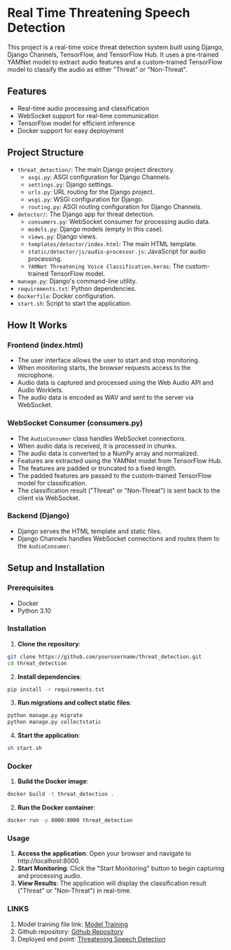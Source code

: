 # Real Time Threatening Speech Detection

This project is a real-time voice threat detection system built using Django, Django Channels, TensorFlow, and TensorFlow Hub. It uses a pre-trained YAMNet model to extract audio features and a custom-trained TensorFlow model to classify the audio as either "Threat" or "Non-Threat".

## Features

- Real-time audio processing and classification
- WebSocket support for real-time communication
- TensorFlow model for efficient inference
- Docker support for easy deployment

## Project Structure

- `threat_detection/`: The main Django project directory.
  - `asgi.py`: ASGI configuration for Django Channels.
  - `settings.py`: Django settings.
  - `urls.py`: URL routing for the Django project.
  - `wsgi.py`: WSGI configuration for Django.
  - `routing.py`: ASGI routing configuration for Django Channels.
- `detector/`: The Django app for threat detection.
  - `consumers.py`: WebSocket consumer for processing audio data.
  - `models.py`: Django models (empty in this case).
  - `views.py`: Django views.
  - `templates/detector/index.html`: The main HTML template.
  - `static/detector/js/audio-processor.js`: JavaScript for audio processing.
  - `YAMNet Threatening Voice Classification.keras`: The custom-trained TensorFlow model.
- `manage.py`: Django's command-line utility.
- `requirements.txt`: Python dependencies.
- `Dockerfile`: Docker configuration.
- `start.sh`: Script to start the application.

## How It Works

### Frontend (index.html)

- The user interface allows the user to start and stop monitoring.
- When monitoring starts, the browser requests access to the microphone.
- Audio data is captured and processed using the Web Audio API and Audio Worklets.
- The audio data is encoded as WAV and sent to the server via WebSocket.

### WebSocket Consumer (consumers.py)

- The `AudioConsumer` class handles WebSocket connections.
- When audio data is received, it is processed in chunks.
- The audio data is converted to a NumPy array and normalized.
- Features are extracted using the YAMNet model from TensorFlow Hub.
- The features are padded or truncated to a fixed length.
- The padded features are passed to the custom-trained TensorFlow model for classification.
- The classification result ("Threat" or "Non-Threat") is sent back to the client via WebSocket.

### Backend (Django)

- Django serves the HTML template and static files.
- Django Channels handles WebSocket connections and routes them to the `AudioConsumer`.

## Setup and Installation

### Prerequisites

- Docker
- Python 3.10

### Installation

1. **Clone the repository**:

 ```bash
 git clone https://github.com/yourusername/threat_detection.git
 cd threat_detection
 ```
2. **Install dependencies**:

  ```bash
  pip install -r requirements.txt
  ```
3. **Run migrations and collect static files**:

  ```bash
  python manage.py migrate
  python manage.py collectstatic
  ```
4. **Start the application**:

  ```bash
  sh start.sh
  ```
### Docker
1. **Build the Docker image**:

  ```bash
  docker build -t threat_detection .
  ```
2. **Run the Docker container**:

  ```bash
  docker run -p 8000:8000 threat_detection
  ```
### Usage
1. **Access the application**: Open your browser and navigate to http://localhost:8000.
2. **Start Monitoring**: Click the "Start Monitoring" button to begin capturing and processing audio.
3. **View Results**: The application will display the classification result ("Threat" or "Non-Threat") in real-time.

### LINKS
1. Model training file link: [Model Training](https://drive.google.com/drive/u/4/folders/1p5CwPzPWm_trIIQAsISkecDjUupnHk-g)
2. Github repository: [Github Repository](https://github.com/abdissa-png/Threatening_Speech_Detection)
3. Deployed end point: [Threatening Speech Detection](https://threatening-speech-detection-8vtd.onrender.com)